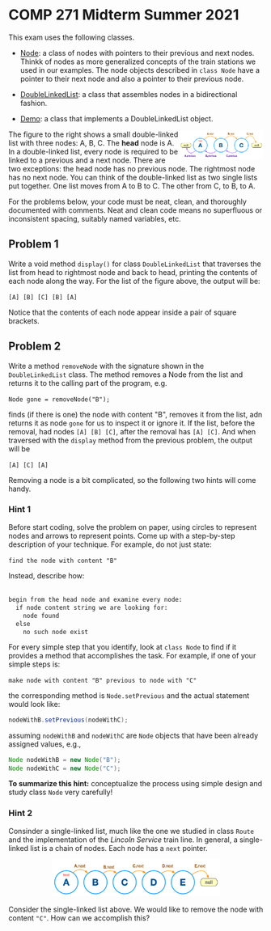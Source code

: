 # COMP 271 Midterm Summer 2021

This exam uses the following classes.

* [Node](Node.java): a class of nodes with pointers to their previous and next nodes. Thinkk of nodes as more generalized concepts of the train stations we used in our examples. The node objects described in `class Node` have a pointer to their next node and also a pointer to their previous node.

* [DoubleLinkedList](DoubleLinkedList.java): a class that assembles nodes in a bidirectional fashion.

* [Demo](Demo.java): a class that implements a DoubleLinkedList object.

<img src="images/DLL.png" width="33%" align="right"/>

The figure to the right shows a small double-linked list with three nodes: A, B, C. The **head** node is A. In a double-linked list, every node is required to be linked to a previous and a next node. There are two exceptions: the head node has no previous node. The rightmost node has no next node. You can think of the double-linked list as two single lists put together. One list moves from A to B to C. The other from C, to B, to A.

For the problems below, your code must be neat, clean, and thoroughly documented with comments. Neat and clean code means no superfluous or inconsistent spacing, suitably named variables, etc.

## Problem 1

Write a void method `display()` for class `DoubleLinkedList` that traverses the list from head to rightmost node and back to head, printing the contents of each node along the way. For the list of the figure above, the output will be:

`[A] [B] [C] [B] [A]`

Notice that the contents of each node appear inside a pair of square brackets.

## Problem 2

Write a method `removeNode` with the signature shown in the `DoubleLinkedList` class. The method removes a Node from the list and returns it to the calling part of the program, e.g.

`Node gone = removeNode("B");
`

finds (if there is one) the node with content "B", removes it from the list, adn returns it as node `gone` for us to inspect it or ignore it. If the list, before the removal, had nodes `[A] [B] [C]`, after the removal has `[A] [C]`. And when traversed with the `display` method from the previous problem, the output will be

`[A] [C] [A]`

Removing a node is a bit complicated, so the following two hints will come handy.

### Hint 1

Before start coding, solve the problem on paper, using circles to represent nodes and arrows to represent points. Come up with a step-by-step description of your technique. For example, do not just state:

`find the node with content "B"`

Instead, describe how:

```{java, tidy=FALSE, eval=FALSE, highlight=FALSE }

begin from the head node and examine every node:
  if node content string we are looking for:
    node found
  else
    no such node exist
```
For every simple step that you identify, look at `class Node` to find if it provides a method that accomplishes the task. For example, if one of your simple steps is:

`make node with content "B" previous to node with "C"`

the corresponding method is `Node.setPrevious` and the actual statement would look like:

```java
nodeWithB.setPrevious(nodeWithC);
```
assuming `nodeWithB` and `nodeWithC` are `Node` objects that have been already assigned values, e.g.,
```java
Node nodeWithB = new Node("B");
Node nodeWithC = new Node("C");
```

**To summarize this hint:** conceptualize the process using simple design and study class `Node` very carefully!

### Hint 2

Consinder a single-linked list, much like the one we studied in class `Route` and the implementation of the _Lincoln Service_ train line. In general, a single-linked list is a chain of nodes. Each node has a `next` pointer.

<div style="text-align:center"><img src="images/SLL.png" width="66%"/></div>

Consider the single-linked list above. We would like to remove the node with content `"C"`. How can we accomplish this?
